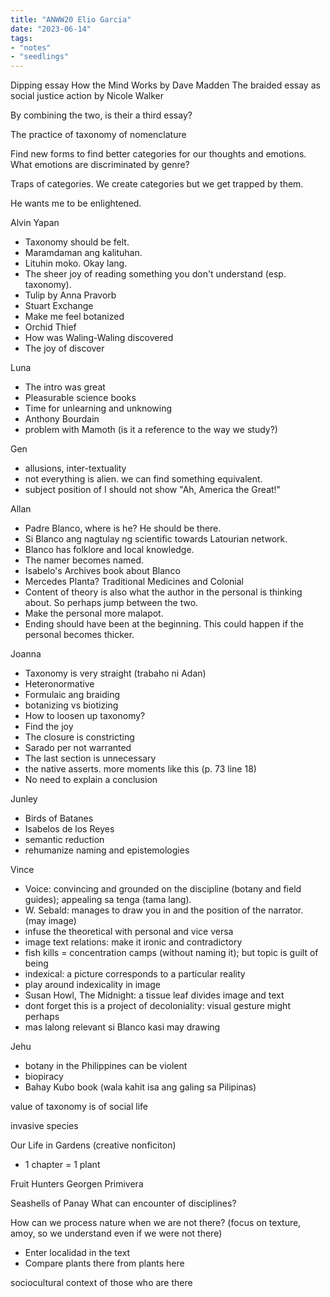```yaml
---
title: "ANWW20 Elio Garcia"
date: "2023-06-14"
tags:
- "notes"
- "seedlings"
---
```


Dipping essay
How the Mind Works by Dave Madden
The braided essay as social justice action by Nicole Walker

By combining the two, is their a third essay?

The practice of taxonomy of nomenclature

Find new forms to find better categories for our thoughts and emotions.
What emotions are discriminated by genre?

Traps of categories. We create categories but we get trapped by them.

He wants me to be enlightened.

Alvin Yapan
- Taxonomy should be felt.
- Maramdaman ang kalituhan.
- Lituhin moko. Okay lang.
- The sheer joy of reading something you don't understand (esp. taxonomy).
- Tulip by Anna Pravorb
- Stuart Exchange
- Make me feel botanized
- Orchid Thief
- How was Waling-Waling discovered
- The joy of discover

Luna
- The intro was great
- Pleasurable science books
- Time for unlearning and unknowing
- Anthony Bourdain
- problem with Mamoth (is it a reference to the way we study?)

Gen
- allusions, inter-textuality
- not everything is alien. we can find something equivalent.
- subject position of I should not show "Ah, America the Great!"

Allan
- Padre Blanco, where is he? He should be there.
- Si Blanco ang nagtulay ng scientific towards Latourian network.
- Blanco has folklore and local knowledge.
- The namer becomes named.
- Isabelo's Archives book about Blanco
- Mercedes Planta? Traditional Medicines and Colonial
- Content of theory is also what the author in the personal is thinking about. So perhaps jump between the two.
- Make the personal more malapot.
- Ending should have been at the beginning. This could happen if the personal becomes thicker.

Joanna
- Taxonomy is very straight (trabaho ni Adan)
- Heteronormative
- Formulaic ang braiding
- botanizing vs biotizing
- How to loosen up taxonomy?
- Find the joy
- The closure is constricting
- Sarado per not warranted
- The last section is unnecessary
- the native asserts. more moments like this (p. 73 line 18)
- No need to explain a conclusion

Junley
- Birds of Batanes
- Isabelos de los Reyes
- semantic reduction
- rehumanize naming and epistemologies

Vince
- Voice: convincing and grounded on the discipline (botany and field guides); appealing sa tenga (tama lang).
- W. Sebald: manages to draw you in and the position of the narrator. (may image)
- infuse the theoretical with personal and vice versa
- image text relations: make it ironic and contradictory
- fish kills = concentration camps (without naming it); but topic is guilt of being 
- indexical: a picture corresponds to a particular reality
- play around indexicality in image 
- Susan Howl, The Midnight: a tissue leaf divides image and text
- dont forget this is a project of decoloniality: visual gesture might perhaps
- mas lalong relevant si Blanco kasi may drawing

Jehu
- botany in the Philippines can be violent
- biopiracy
- Bahay Kubo book (wala kahit isa ang galing sa Pilipinas)

value of taxonomy is of social life

invasive species

Our Life in Gardens (creative nonficiton)
- 1 chapter = 1 plant

Fruit Hunters
Georgen Primivera

Seashells of Panay
What can encounter of disciplines?

How can we process nature when we are not there? (focus on texture, amoy, so we understand even if we were not there)
- Enter localidad in the text
- Compare plants there from plants here

sociocultural context of those who are there